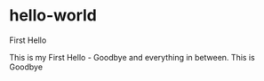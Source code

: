 # hello-world
First Hello


This is my First Hello - Goodbye and everything in between.
This is Goodbye
